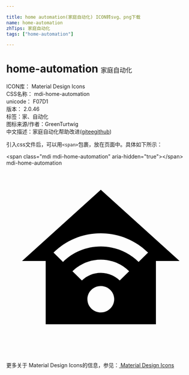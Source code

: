 ```yaml
---

title: home automation(家庭自动化) ICON转svg、png下载
name: home-automation
zhTips: 家庭自动化
tags: ["home-automation"]

---
```


# home-automation  <small style="font-size: 60%;font-weight: 100">家庭自动化</small>


<div class="detail-page">
<p>
<span>
ICON库：
<span class="badge-secondary badge">Material Design Icons</span> 
</span>
<br/>
<span>
CSS名称：
<span class="badge-secondary badge">mdi-home-automation</span> 
</span>
<br/>
<span>
unicode：
<span class="badge-secondary badge">F07D1</span> 
<copy-btn content='F07D1' btn-title=""></copy-btn>
<copy-btn :content='String.fromCodePoint(parseInt("F07D1", 16))' btn-title="复制U"></copy-btn>
</span>
<br/>
<span>
版本：
<span class="badge-secondary badge">2.0.46</span> 
</span><br/><span>标签：<span class="badge-light badge"><router-link to="/tags/home-automation.html">家、自动化</router-link></span></span>
<br/>
<span>图标来源/作者：<span class="badge-light badge">GreenTurtwig</span></span> 
<br/>
<span class="zh-detail">中文描述：<span class="badge-primary badge">家庭自动化</span><span class="help-link"><span>帮助改进</span>(<a href="https://gitee.com/liuwave/icon-helper/edit/master/json/material/home-automation.json" target="_blank" rel="noopener noreferrer">gitee</a><a href="https://github.com/liuwave/icon-helper/edit/master/json/material/home-automation.json" target="_blank" rel="noopener noreferrer">github</a></span>)</span><br/>
</p>
</div>
<div class="alert alert-dark">
  <i class="mdi mdi-home-automation mdi-48px"></i>
  <i class="mdi mdi-home-automation mdi-36px"></i>
  <i class="mdi mdi-home-automation mdi-24px"></i>
  <i class="mdi mdi-home-automation mdi-18px"></i>
</div>
<div>
  <p>引入css文件后，可以用<code>&lt;span&gt;</code>包裹，放在页面中。具体如下所示：    
  </p>
  <div class="alert alert-primary" style="font-size: 14px">
    &lt;span class="mdi mdi-home-automation" aria-hidden="true"&gt;&lt;/span&gt;
    <copy-btn content='<span class="mdi mdi-home-automation" aria-hidden="true"></span>'></copy-btn>
  </div>
  <div class="alert alert-secondary">
    <i class="mdi mdi-home-automation"
    style="font-size: 24px"
    aria-hidden="true"></i> mdi-home-automation
    <copy-btn content="mdi-home-automation" btn-title="复制图标名称"></copy-btn>
  </div>
</div>
<div id="svg" class="svg-wrap">
<svg xmlns="http://www.w3.org/2000/svg" viewBox="0 0 24 24"><path d="M12,3L2,12H5V20H19V12H22L12,3M12,8.5C14.34,8.5 16.46,9.43 18,10.94L16.8,12.12C15.58,10.91 13.88,10.17 12,10.17C10.12,10.17 8.42,10.91 7.2,12.12L6,10.94C7.54,9.43 9.66,8.5 12,8.5M12,11.83C13.4,11.83 14.67,12.39 15.6,13.3L14.4,14.47C13.79,13.87 12.94,13.5 12,13.5C11.06,13.5 10.21,13.87 9.6,14.47L8.4,13.3C9.33,12.39 10.6,11.83 12,11.83M12,15.17C12.94,15.17 13.7,15.91 13.7,16.83C13.7,17.75 12.94,18.5 12,18.5C11.06,18.5 10.3,17.75 10.3,16.83C10.3,15.91 11.06,15.17 12,15.17Z" /></svg>
</div>
<detail full-name='mdi-home-automation'></detail>
    
<div><p>更多关于 Material Design Icons的信息，参见：<a target="_blank" href="https://iconhelper.cn/material.html"> Material Design Icons</a>
</p></div>
